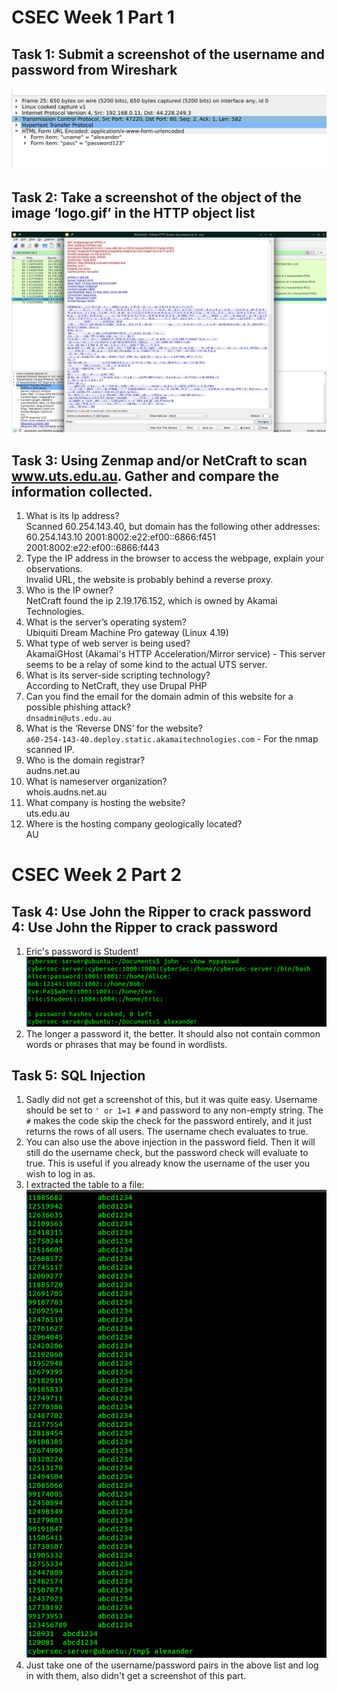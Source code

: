 # CSEC Week 1 Part 1

## Task 1: Submit a screenshot of the username and password from Wireshark  

![Task 1 solution](./task1.png)

## Task 2:  Take a screenshot of the object of the image ‘logo.gif’ in the HTTP object list  

![Task 2 solution](./task2.png)

## Task 3: Using Zenmap and/or NetCraft to scan www.uts.edu.au. Gather and compare the information collected.  

1. What is its Ip address?  
   Scanned 60.254.143.40, but domain has the following other addresses: 60.254.143.10 2001:8002:e22:ef00::6866:f451 2001:8002:e22:ef00::6866:f443  
2. Type the IP address in the browser to access the webpage, explain your observations.  
   Invalid URL, the website is probably behind a reverse proxy.  
3. Who is the IP owner?  
   NetCraft found the ip 2.19.176.152, which is owned by Akamai Technologies.  
4. What is the server’s operating system?  
   Ubiquiti Dream Machine Pro gateway (Linux 4.19)  
5. What type of web server is being used?  
   AkamaiGHost (Akamai's HTTP Acceleration/Mirror service) - This server seems to be a relay of some kind to the actual UTS server.  
6. What is its server-side scripting technology?  
   According to NetCraft, they use Drupal PHP  
7. Can you find the email for the domain admin of this website for a possible phishing attack?  
   `dnsadmin@uts.edu.au`  
8. What is the ‘Reverse DNS’ for the website?  
   `a60-254-143-40.deploy.static.akamaitechnologies.com` - For the nmap scanned IP.  
9. Who is the domain registrar?  
   audns.net.au  
10. What is nameserver organization?  
    whois.audns.net.au
11. What company is hosting the website?  
    uts.edu.au  
12. Where is the hosting company geologically located?  
    AU  

# CSEC Week 2 Part 2

## Task 4: Use John the Ripper to crack password 4: Use John the Ripper to crack password 

1. Eric's password is Student!  
   ![Task 4 solution](./task4.png)
2. The longer a password it, the better. It should also not contain common words or phrases that may be found in wordlists.

## Task 5: SQL Injection

1. Sadly did not get a screenshot of this, but it was quite easy. Username should be set to `' or 1=1 #` and password to any non-empty string. The `#` makes the code skip the check for the password entirely, and it just returns the rows of all users. The username chech evaluates to true.  
2. You can also use the above injection in the password field. Then it will still do the username check, but the password check will evaluate to true. This is useful if you already know the username of the user you wish to log in as.  
3. I extracted the table to a file:  
   ![Task 5 solution](./task5.png)  
4. Just take one of the username/password pairs in the above list and log in with them, also didn't get a screenshot of this part.  


